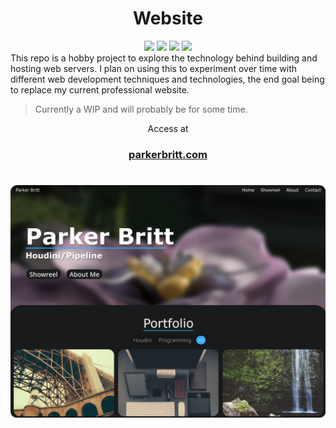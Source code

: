 <h1 align="center">Website</h1>
<div align="center">
  <img src="https://img.shields.io/badge/HTML-E34F26?style=for-the-badge&logo=html5&logoColor=white">
  <img src="https://img.shields.io/badge/CSS-1572B6?style=for-the-badge&logo=css3&logoColor=white">
  <img src="https://img.shields.io/badge/JavaScript-F7DF1E?style=for-the-badge&logo=javascript&logoColor=black">
  <img src="https://img.shields.io/badge/NGINX-009639?style=for-the-badge&logo=nginx&logoColor=white">
</div>
This repo is a hobby project to explore the technology behind building and hosting web servers.
I plan on using this to experiment over time with different web development techniques and technologies, the end goal being to replace my current professional website. 
<blockquote>Currently a WIP and will probably be for some time.</blockquote>

<div align="center">
Access at<br>
<h3><a href="https://parkerbritt.com" target="_blank">parkerbritt.com</a></h3>
</div>

#  
<a href="https://parkerbritt.com" target="_blank"><img src=assets/screenshots/home_page.png></a>
